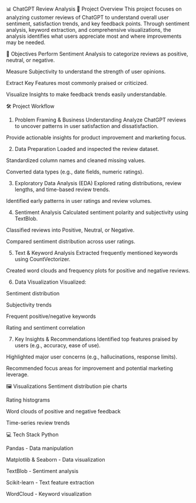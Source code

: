 📊 ChatGPT Review Analysis
📌 Project Overview
This project focuses on analyzing customer reviews of ChatGPT to understand overall user sentiment, satisfaction trends, and key feedback points. Through sentiment analysis, keyword extraction, and comprehensive visualizations, the analysis identifies what users appreciate most and where improvements may be needed.

🎯 Objectives
Perform Sentiment Analysis to categorize reviews as positive, neutral, or negative.

Measure Subjectivity to understand the strength of user opinions.

Extract Key Features most commonly praised or criticized.

Visualize Insights to make feedback trends easily understandable.

🛠️ Project Workflow
1. Problem Framing & Business Understanding
Analyze ChatGPT reviews to uncover patterns in user satisfaction and dissatisfaction.

Provide actionable insights for product improvement and marketing focus.

2. Data Preparation
Loaded and inspected the review dataset.

Standardized column names and cleaned missing values.

Converted data types (e.g., date fields, numeric ratings).

3. Exploratory Data Analysis (EDA)
Explored rating distributions, review lengths, and time-based review trends.

Identified early patterns in user ratings and review volumes.

4. Sentiment Analysis
Calculated sentiment polarity and subjectivity using TextBlob.

Classified reviews into Positive, Neutral, or Negative.

Compared sentiment distribution across user ratings.

5. Text & Keyword Analysis
Extracted frequently mentioned keywords using CountVectorizer.

Created word clouds and frequency plots for positive and negative reviews.

6. Data Visualization
Visualized:

Sentiment distribution

Subjectivity trends

Frequent positive/negative keywords

Rating and sentiment correlation

7. Key Insights & Recommendations
Identified top features praised by users (e.g., accuracy, ease of use).

Highlighted major user concerns (e.g., hallucinations, response limits).

Recommended focus areas for improvement and potential marketing leverage.

🖼️ Visualizations
Sentiment distribution pie charts

Rating histograms

Word clouds of positive and negative feedback

Time-series review trends

💻 Tech Stack
Python

Pandas - Data manipulation

Matplotlib & Seaborn - Data visualization

TextBlob - Sentiment analysis

Scikit-learn - Text feature extraction

WordCloud - Keyword visualization

